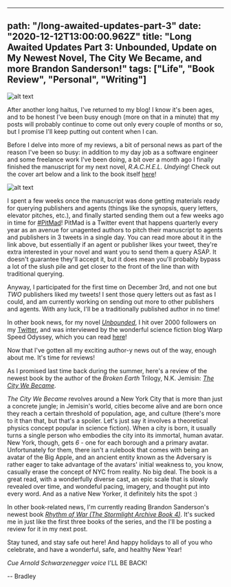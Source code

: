 ---
path: "/long-awaited-updates-part-3"
date: "2020-12-12T13:00:00.962Z"
title: "Long Awaited Updates Part 3: Unbounded, Update on My Newest Novel, The City We Became, and more Brandon Sanderson!"
tags: ["Life", "Book Review", "Personal", "Writing"]
------
![alt text](https://m.media-amazon.com/images/I/51TosQNnBBL.jpg "The City We Became, by N.K. Jemisin")

After another long haitus, I've returned to my blog! I know it's been ages, and to be honest I've been busy enough (more on that in a minute) that my posts will probably continue to come out only every couple of months or so, but I promise I'll keep putting out content when I can. 

Before I delve into more of my reviews, a bit of personal news as part of the reason I've been so busy: in addition to my day job as a software engineer and some freelance work I've been doing, a bit over a month ago I finally finished the manuscript for my next novel, *R.A.C.H.E.L. Undying*! Check out the cover art below and a link to the book itself [here](https://www.amazon.com/gp/product/B09XHDLFSQ)!

![alt text](https://www.bradleywoodsauthor.com/images/rachel_undying.webp "In lieu of a picture of my celebrating finishing my second manuscript, here's a picture of the cover of *R.A.C.H.E.L. Undying* itself!")

I spent a few weeks once the manuscript was done getting materials ready for querying publishers and agents (things like the synopsis, query letters, elevator pitches, etc.), and finally started sending them out a few weeks ago in time for [#PitMad](https://pitchwars.org/pitmad/)! PitMad is a Twitter event that happens quarterly every year as an avenue for unagented authors to pitch their manuscript to agents and publishers in 3 tweets in a single day. You can read more about it in the link above, but essentially if an agent or publisher likes your tweet, they're extra interested in your novel and want you to send them a query ASAP. It doesn't guarantee they'll accept it, but it does mean you'll probably bypass a lot of the slush pile and get closer to the front of the line than with traditional querying. 

Anyway, I participated for the first time on December 3rd, and not one but *TWO* publishers liked my tweets! I sent those query letters out as fast as I could, and am currently working on sending out more to other publishers and agents. With any luck, I'll be a traditionally published author in no time!

In other book news, for my novel [*Unbounded*](http://amazon.com/dp/B0873YKZ5J), I hit over 2000 followers on my [Twitter](https://twitter.com/bradwoodsbooks), and was interviewed by the wonderful science fiction blog Warp Speed Odyssey, which you can read [here](https://warpspeedodyssey.com/2020/11/19/interview-with-bradley-woods-90/)!

Now that I've gotten all my exciting author-y news out of the way, enough about me. It's time for reviews!

As I promised last time back during the summer, here's a  review of the newest book by the author of the *Broken Earth* Trilogy, N.K. Jemisin: [*The City We Became*](https://www.amazon.com/City-We-Became-N-Jemisin-ebook/dp/B07MFKQDJM). 

*The City We Became* revolves around a New York City that is more than just a concrete jungle; in Jemisin's world, cities become alive and are born once they reach a certain threshold of population, age, and culture (there's more to it than that, but that's a spoiler. Let's just say it involves a theoretical physics concept popular in science fiction). When a city is born, it usually turns a single person who embodies the city into its immortal, human avatar. New York, though, gets *6* - one for each borough and a primary avatar. Unfortunately for them, there isn't a rulebook that comes with being an avatar of the Big Apple, and an ancient entity known as the Adversary is rather eager to take advantage of the avatars' initial weakness to, you know, casually erase the concept of NYC from reality. No big deal. The book is a great read, with a wonderfully diverse cast, an epic scale that is slowly revealed over time, and wondeful pacing, imagery, and thought put into every word. And as a native New Yorker, it definitely hits the spot :)

In other book-related news, I'm currently reading Brandon Sanderson's newest book [*Rhythm of War (The Stormlight Archive Book 4)*](https://www.amazon.com/gp/product/B0826NKZHR/). It's sucked me in just like the first three books of the series, and the I'll be posting a review for it in my next post.

Stay tuned, and stay safe out here! And happy holidays to all of you who celebrate, and have a wonderful, safe, and healthy New Year!

*Cue Arnold Schwarzenegger voice* I'LL BE BACK! 

-- Bradley